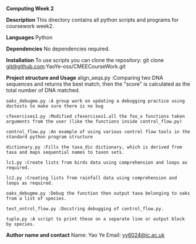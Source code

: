 **Computing Week 2**

**Description**
This directory contains all python scripts and programs for coursework week2.

**Languages**
Python

**Dependencies**
No dependencies required.

**Installation**
To use scripts you can clone the repository:
git clone git@github.com:YaoYe-oss/CMEECourseWork.git

**Project structure and Usage**
    align_seqs.py :Comparing two DNA sequences and returns the best match, then the "score" is calculated as the total number of DNA matched.

    oaks_debugme.py :A group work on updating a debugging practice using doctests to make sure there is no bug

    cfexercises1.py :Modified cfexercises1.all the foo_x functions taken arguments from the user (like the functions inside control_flow.py)

    control_flow.py :An example of using various control flow tools in the standard python program structure

    dictionary.py :Fills the taxa_dic dictionary, which is derived from taxa and maps sequential names to taxon sets.

    lc1.py :Create lists from birds data using comprehension and loops as required.

    lc2.py :Creating lists from rainfall data using comprehension and loops as required.

    oaks_debugme.py :Debug the function then output taxa belonging to oaks from a list of species.

    test_ontrol_flow.py :Docstring debugging of control_flow.py.

    tuple.py :A script to print these on a separate line or output block by species.

**Author name and contact**
Name: Yao Ye
Email: yy6024@ic.ac.uk
